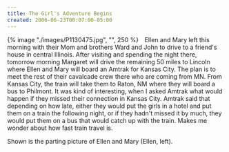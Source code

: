 ```yaml
---
title: The Girl's Adventure Begins
created: 2006-06-23T00:07:00-05:00
---
```


<div style="float: left; margin-right: 1em">{% image "./images/P1130475.jpg", "", 250 %}</div>

Ellen and Mary left this morning with their Mom and brothers Ward and John to drive to a friend's house in central Illinois. After visiting and spending the night there, tomorrow morning Margaret will drive the remaining 50 miles to Lincoln where Ellen and Mary will board an Amtrak for Kansas City. The plan is to meet the rest of their cavalcade crew there who are coming from MN. From Kansas City, the train will take them to Raton, NM where they will board a bus to Philmont. It was kind of interesting, when I asked Amtrak what would happen if they missed their connection in Kansas City. Amtrak said that depending on how late, either they would put the girls in a hotel and put them on a train the following night, or if they hadn't missed it by much, they would put them on a bus that would catch up with the train. Makes me wonder about how fast train travel is.

Shown is the parting picture of Ellen and Mary (Ellen, left).
